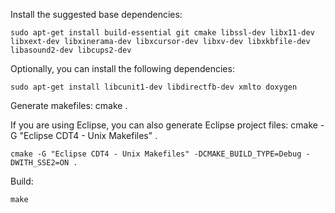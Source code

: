 Install the suggested base dependencies:

    sudo apt-get install build-essential git cmake libssl-dev libx11-dev libxext-dev libxinerama-dev libxcursor-dev libxv-dev libxkbfile-dev libasound2-dev libcups2-dev

Optionally, you can install the following dependencies:

    sudo apt-get install libcunit1-dev libdirectfb-dev xmlto doxygen

Generate makefiles:
    cmake .

If you are using Eclipse, you can also generate Eclipse project files:
    cmake -G "Eclipse CDT4 - Unix Makefiles" .

    cmake -G "Eclipse CDT4 - Unix Makefiles" -DCMAKE_BUILD_TYPE=Debug -DWITH_SSE2=ON .

Build:

    make